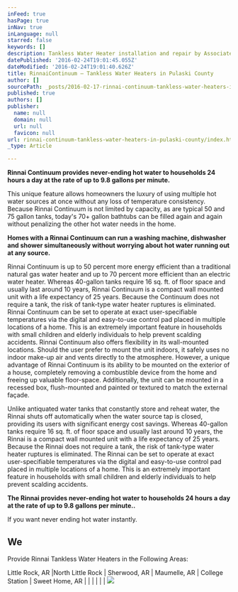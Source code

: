 ```yaml
---
inFeed: true
hasPage: true
inNav: true
inLanguage: null
starred: false
keywords: []
description: Tankless Water Heater installation and repair by Associated Plumbers 501-666-9483 in  Little Rock North Little Rock Sherwood Maumelle Mabelvale
datePublished: '2016-02-24T19:01:45.055Z'
dateModified: '2016-02-24T19:01:40.626Z'
title: RinnaiContinuum – Tankless Water Heaters in Pulaski County
author: []
sourcePath: _posts/2016-02-17-rinnai-continuum-tankless-water-heaters-in-pulaski-county.md
published: true
authors: []
publisher:
  name: null
  domain: null
  url: null
  favicon: null
url: rinnai-continuum-tankless-water-heaters-in-pulaski-county/index.html
_type: Article

---
```

**Rinnai
Continuum provides never-ending hot water to households 24 hours a
day at the rate of up to 9.8 gallons per minute.**

This unique feature allows homeowners the luxury of using multiple
hot water sources at once without any loss of temperature
consistency. Because Rinnai Continuum is not limited by capacity, as
are typical 50 and 75 gallon tanks, today's 70+ gallon bathtubs can
be filled again and again without penalizing the other hot water
needs in the home. 

**Homes
with a Rinnai Continuum can run a washing machine, dishwasher and
shower simultaneously without worrying about hot water running out at
any source.**

Rinnai
Continuum is up to 50 percent more energy efficient than a
traditional natural gas water heater and
up to 70 percent more efficient than an electric water heater.
Whereas 40-gallon tanks require 16 sq. ft. of floor space and usually
last around 10 years, Rinnai Continuum is a compact wall mounted unit
with a life expectancy of 25 years. Because the Continuum does not
require a tank, the risk of tank-type water heater ruptures is
eliminated. Rinnai Continuum can be set to operate at exact
user-specifiable temperatures via the digital and easy-to-use control
pad placed in multiple locations of a home. This is an extremely
important feature in households with small children and elderly
individuals to help prevent scalding accidents. Rinnai Continuum also
offers flexibility in its wall-mounted locations. Should the user
prefer to mount the unit indoors, it safely uses no indoor make-up
air and vents directly to the atmosphere. However, a unique advantage
of Rinnai Continuum is its ability to be mounted on the exterior of a
house, completely removing a combustible device from the home and
freeing up valuable floor-space. Additionally, the unit can be
mounted in a recessed box, flush-mounted and painted or textured to
match the external façade.

Unlike
antiquated water tanks that constantly store and reheat water, the
Rinnai shuts off automatically when the water source tap is closed,
providing its users with significant energy cost savings. Whereas
40-gallon tanks require 16 sq. ft. of floor space and usually last
around 10 years, the Rinnai is a compact wall mounted unit with a
life expectancy of 25 years. Because the Rinnai does not require a
tank, the risk of tank-type water heater ruptures is eliminated. The
Rinnai can be set to operate at exact user-specifiable temperatures
via the digital and easy-to-use control pad placed in multiple
locations of a home. This is an extremely important feature in
households with small children and elderly individuals to help
prevent scalding accidents. 

**The
Rinnai provides never-ending hot water to households 24 hours a day
at the rate of up to 9.8 gallons per minute..**

If you want never ending hot water instantly.

## We
Provide Rinnai Tankless Water Heaters in the Following Areas:

Little
Rock, AR |North
Little Rock | Sherwood,
AR | Maumelle,
AR | College
Station | Sweet
Home, AR | | | | | |
![](https://the-grid-user-content.s3-us-west-2.amazonaws.com/97fb3e99-dcf2-4473-a5b3-61296902eebc.jpg)